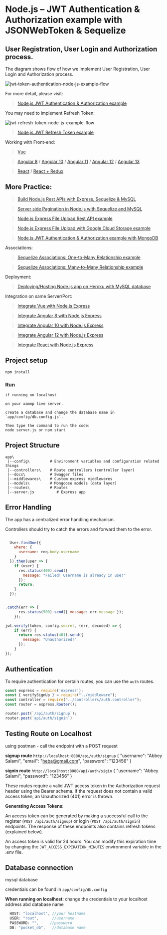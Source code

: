 # Node.js – JWT Authentication & Authorization example with JSONWebToken & Sequelize

## User Registration, User Login and Authorization process.
The diagram shows flow of how we implement User Registration, User Login and Authorization process.

![jwt-token-authentication-node-js-example-flow](jwt-token-authentication-node-js-example-flow.png)

For more detail, please visit:
> [Node.js JWT Authentication & Authorization example](https://bezkoder.com/node-js-jwt-authentication-mysql/)

You may need to implement Refresh Token:

![jwt-refresh-token-node-js-example-flow](jwt-refresh-token-node-js-example-flow.png)

> [Node.js JWT Refresh Token example](https://bezkoder.com/jwt-refresh-token-node-js/)

Working with Front-end:
> [Vue](https://www.bezkoder.com/jwt-vue-vuex-authentication/)

> [Angular 8](https://www.bezkoder.com/angular-jwt-authentication/) / [Angular 10](https://www.bezkoder.com/angular-10-jwt-auth/) / [Angular 11](https://www.bezkoder.com/angular-11-jwt-auth/) / [Angular 12](https://www.bezkoder.com/angular-12-jwt-auth/) / [Angular 13](https://www.bezkoder.com/angular-13-jwt-auth/)

> [React](https://www.bezkoder.com/react-jwt-auth/) / [React + Redux](https://www.bezkoder.com/react-redux-jwt-auth/)

## More Practice:
> [Build Node.js Rest APIs with Express, Sequelize & MySQL](https://bezkoder.com/node-js-express-sequelize-mysql/)

> [Server side Pagination in Node.js with Sequelize and MySQL](https://bezkoder.com/node-js-sequelize-pagination-mysql/)

> [Node.js Express File Upload Rest API example](https://bezkoder.com/node-js-express-file-upload/)

> [Node.js Express File Upload with Google Cloud Storage example](https://bezkoder.com/google-cloud-storage-nodejs-upload-file/)

> [Node.js JWT Authentication & Authorization example with MongoDB](https://bezkoder.com/node-js-mongodb-auth-jwt/)

Associations:
> [Sequelize Associations: One-to-Many Relationship example](https://bezkoder.com/sequelize-associate-one-to-many/)

> [Sequelize Associations: Many-to-Many Relationship example](https://bezkoder.com/sequelize-associate-many-to-many/)

Deployment:
> [Deploying/Hosting Node.js app on Heroku with MySQL database](https://bezkoder.com/deploy-node-js-app-heroku-cleardb-mysql/)

Integration on same Server/Port:
> [Integrate Vue with Node.js Express](https://www.bezkoder.com/serve-vue-app-express/)

> [Integrate Angular 8 with Node.js Express](https://www.bezkoder.com/integrate-angular-8-node-js/)

> [Integrate Angular 10 with Node.js Express](https://www.bezkoder.com/integrate-angular-10-node-js/)

> [Integrate Angular 12 with Node.js Express](https://www.bezkoder.com/integrate-angular-12-node-js/)

> [Integrate React with Node.js Express](https://www.bezkoder.com/integrate-react-express-same-server-port/)

## Project setup
```
npm install
```

### Run
```
if running on localhost

on your xammp live server.

create a database and change the database name in `app/config/db.config.js`.

Then type the command to run the code:
node server.js or npm start
```

## Project Structure

```
app\
 |--config\         # Environment variables and configuration related things
 |--controllers\    # Route controllers (controller layer)
 |--docs\           # Swagger files
 |--middlewares\    # Custom express middlewares
 |--models\         # Mongoose models (data layer)
 |--routes\         # Routes
 |--server.js          # Express app
```

## Error Handling

The app has a centralized error handling mechanism.

Controllers should try to catch the errors and forward them to the error.

```javascript

  User.findOne({
    where: {
      username: req.body.username
    }
  }).then(user => {
    if (user) {
      res.status(400).send({
        message: "Failed! Username is already in use!"
      });
      return;
    }
  });


.catch(err => {
      res.status(500).send({ message: err.message });
    });

```



```javascript
jwt.verify(token, config.secret, (err, decoded) => {
    if (err) {
      return res.status(401).send({
        message: "Unauthorized!"
      });
    }
});
```

## Authentication

To require authentication for certain routes, you can use the `auth` routes.

```javascript
const express = require('express');
const { verifySignUp } = require("../middleware");
const controller = require("../controllers/auth.controller");
const router = express.Router();

router.post(`/api/auth/signup`);
router.post(`api/auth/signin`)
```

## Testing Route on Localhost
using postman - call the endpoint with a POST request


**signup route**
`http://localhost:8080/api/auth/signup`
{
    "username": "Abbey Salami",
    "email": "heba@gmail.com",
    "password": "123456"
}

**signin route**
`http://localhost:8080/api/auth/sigin`
{
    "username": "Abbey Salami",
    "password": "123456"
}

These routes require a valid JWT access token in the Authorization request header using the Bearer schema. If the request does not contain a valid access token, an Unauthorized (401) error is thrown.

**Generating Access Tokens**:

An access token can be generated by making a successful call to the register (`POST /api/auth/signup`) or login (`POST /api/auth/signin`) endpoints. The response of these endpoints also contains refresh tokens (explained below).

An access token is valid for 24 hours. You can modify this expiration time by changing the `JWT_ACCESS_EXPIRATION_MINUTES` environment variable in the .env file.

## Database connection
mysql database

credentials can be found in `app/config/db.config`

**When running on localhost**:
change the credentials to your localhost address abd database name

```javascript
  HOST: "localhost", //your hostname
  USER: "root",      //username
  PASSWORD: "",     //password
  DB: "pocket_db",   //database name
```